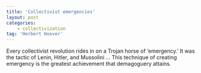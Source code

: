 ```yaml
---
title: 'Collectivist emergencies'
layout: post
categories:
    - collectivization
tag: 'Herbert Hoover'
---
```


Every collectivist revolution rides in on a Trojan horse of ‘emergency.’ It was the tactic of Lenin, Hitler, and Mussolini … This technique of creating emergency is the greatest achievement that demagoguery attains.